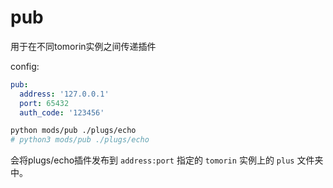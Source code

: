 # pub


用于在不同tomorin实例之间传递插件


config:

```yml
pub:
  address: '127.0.0.1'
  port: 65432
  auth_code: '123456'
```


```bash
python mods/pub ./plugs/echo
# python3 mods/pub ./plugs/echo
```


会将plugs/echo插件发布到 `address:port` 指定的 `tomorin` 实例上的 `plus` 文件夹中。



